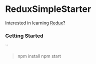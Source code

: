 # ReduxSimpleStarter

Interested in learning [Redux](https://www.udemy.com/react-redux/)?

### Getting Started


``
> npm install
> npm start
```
